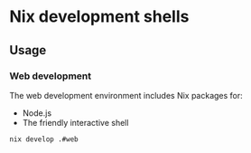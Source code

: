 # Nix development shells

## Usage

### Web development

The web development environment includes Nix packages for:

- Node.js
- The friendly interactive shell

```shell
nix develop .#web
```
